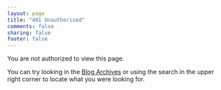 ```yaml
---
layout: page
title: "401 Unauthorized"
comments: false
sharing: false
footer: false
---
```

You are not authorized to view this page.

You can try looking in the [Blog Archives](/blog/archives/) or using the search in the upper right corner to locate what you were looking for.
